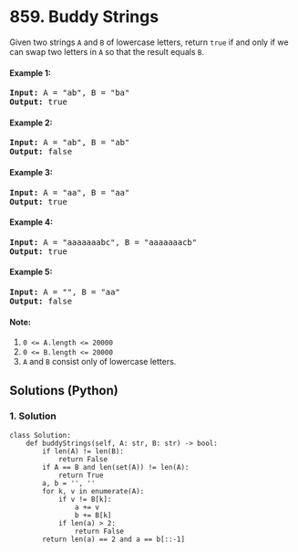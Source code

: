 # 859. Buddy Strings
Given two strings <code>A</code> and <code>B</code> of lowercase letters, return <code>true</code> if and only if we can swap two letters in <code>A</code> so that the result equals <code>B</code>.

#### Example 1:
<pre>
<strong>Input:</strong> A = "ab", B = "ba"
<strong>Output:</strong> true
</pre>

#### Example 2:
<pre>
<strong>Input:</strong> A = "ab", B = "ab"
<strong>Output:</strong> false
</pre>

#### Example 3:
<pre>
<strong>Input:</strong> A = "aa", B = "aa"
<strong>Output:</strong> true
</pre>

#### Example 4:
<pre>
<strong>Input:</strong> A = "aaaaaaabc", B = "aaaaaaacb"
<strong>Output:</strong> true
</pre>

#### Example 5:
<pre>
<strong>Input:</strong> A = "", B = "aa"
<strong>Output:</strong> false
</pre>

#### Note:
1. <code>0 <= A.length <= 20000</code>
2. <code>0 <= B.length <= 20000</code>
3. <code>A</code> and <code>B</code> consist only of lowercase letters.

## Solutions (Python)

### 1. Solution
```Python3
class Solution:
    def buddyStrings(self, A: str, B: str) -> bool:
        if len(A) != len(B):
            return False
        if A == B and len(set(A)) != len(A):
            return True
        a, b = '', ''
        for k, v in enumerate(A):
            if v != B[k]:
                a += v
                b += B[k]
            if len(a) > 2:
                return False
        return len(a) == 2 and a == b[::-1]
```
